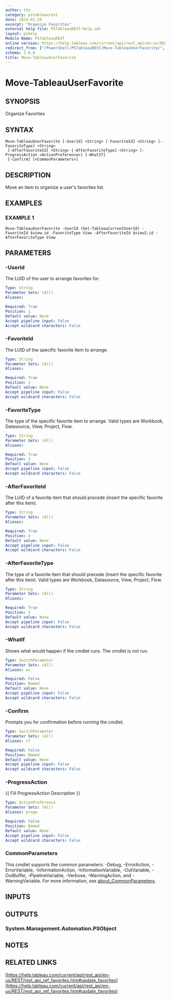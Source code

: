 ```yaml
---
author: tto
category: pstableaurest
date: 2024-01-29
excerpt: "Organize Favorites"
external help file: PSTableauREST-help.xml
layout: pshelp
Module Name: PSTableauREST
online version: https://help.tableau.com/current/api/rest_api/en-us/REST/rest_api_ref_favorites.htm#update_favorites
redirect_from: ["/PowerShell/PSTableauREST/Move-TableauUserFavorite/", "/PowerShell/PSTableauREST/move-tableauuserfavorite/", "/PowerShell/move-tableauuserfavorite/"]
schema: 2.0.0
title: Move-TableauUserFavorite
---
```


# Move-TableauUserFavorite

## SYNOPSIS
Organize Favorites

## SYNTAX

```
Move-TableauUserFavorite [-UserId] <String> [-FavoriteId] <String> [-FavoriteType] <String>
 [-AfterFavoriteId] <String> [-AfterFavoriteType] <String> [-ProgressAction <ActionPreference>] [-WhatIf]
 [-Confirm] [<CommonParameters>]
```

## DESCRIPTION
Move an item to organize a user's favorites list.

## EXAMPLES

### EXAMPLE 1
```
Move-TableauUserFavorite -UserId (Get-TableauCurrentUserId) -FavoriteId $view.id -FavoriteType View -AfterFavoriteId $view2.id -AfterFavoriteType View
```

## PARAMETERS

### -UserId
The LUID of the user to arrange favorites for.

```yaml
Type: String
Parameter Sets: (All)
Aliases:

Required: True
Position: 1
Default value: None
Accept pipeline input: False
Accept wildcard characters: False
```

### -FavoriteId
The LUID of the specific favorite item to arrange.

```yaml
Type: String
Parameter Sets: (All)
Aliases:

Required: True
Position: 2
Default value: None
Accept pipeline input: False
Accept wildcard characters: False
```

### -FavoriteType
The type of the specific favorite item to arrange.
Valid types are Workbook, Datasource, View, Project, Flow.

```yaml
Type: String
Parameter Sets: (All)
Aliases:

Required: True
Position: 3
Default value: None
Accept pipeline input: False
Accept wildcard characters: False
```

### -AfterFavoriteId
The LUID of a favorite item that should precede (insert the specific favorite after this item).

```yaml
Type: String
Parameter Sets: (All)
Aliases:

Required: True
Position: 4
Default value: None
Accept pipeline input: False
Accept wildcard characters: False
```

### -AfterFavoriteType
The type of a favorite item that should precede (insert the specific favorite after this item).
Valid types are Workbook, Datasource, View, Project, Flow.

```yaml
Type: String
Parameter Sets: (All)
Aliases:

Required: True
Position: 5
Default value: None
Accept pipeline input: False
Accept wildcard characters: False
```

### -WhatIf
Shows what would happen if the cmdlet runs.
The cmdlet is not run.

```yaml
Type: SwitchParameter
Parameter Sets: (All)
Aliases: wi

Required: False
Position: Named
Default value: None
Accept pipeline input: False
Accept wildcard characters: False
```

### -Confirm
Prompts you for confirmation before running the cmdlet.

```yaml
Type: SwitchParameter
Parameter Sets: (All)
Aliases: cf

Required: False
Position: Named
Default value: None
Accept pipeline input: False
Accept wildcard characters: False
```

### -ProgressAction
{{ Fill ProgressAction Description }}

```yaml
Type: ActionPreference
Parameter Sets: (All)
Aliases: proga

Required: False
Position: Named
Default value: None
Accept pipeline input: False
Accept wildcard characters: False
```

### CommonParameters
This cmdlet supports the common parameters: -Debug, -ErrorAction, -ErrorVariable, -InformationAction, -InformationVariable, -OutVariable, -OutBuffer, -PipelineVariable, -Verbose, -WarningAction, and -WarningVariable. For more information, see [about_CommonParameters](http://go.microsoft.com/fwlink/?LinkID=113216).

## INPUTS

## OUTPUTS

### System.Management.Automation.PSObject
## NOTES

## RELATED LINKS

[https://help.tableau.com/current/api/rest_api/en-us/REST/rest_api_ref_favorites.htm#update_favorites](https://help.tableau.com/current/api/rest_api/en-us/REST/rest_api_ref_favorites.htm#update_favorites)

